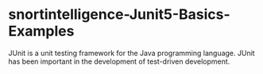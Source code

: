 # snortintelligence-Junit5-Basics-Examples
JUnit is a unit testing framework for the Java programming language. JUnit has been important in the development of test-driven development.
